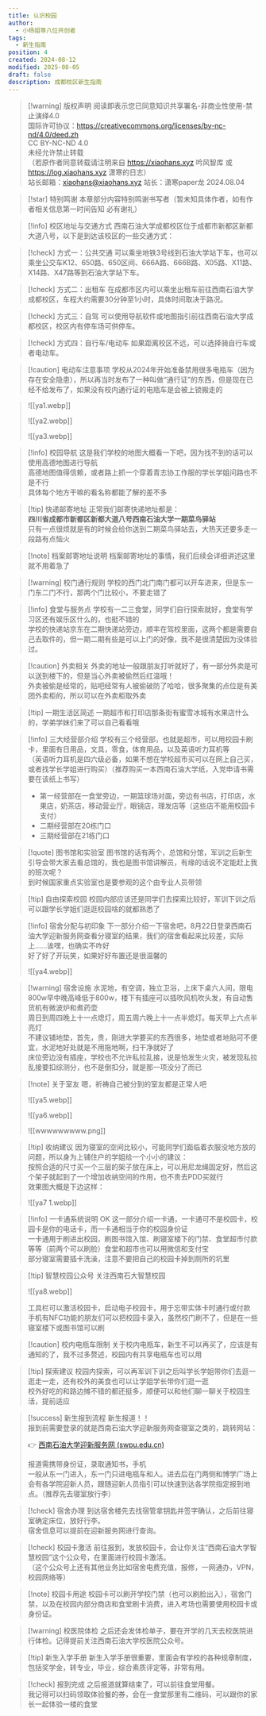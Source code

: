 ```yaml
---
title: 认识校园
author:
  - 小杨姐等八位共创者
tags:
  - 新生指南
position: 4
created: 2024-08-12
modified: 2025-08-05
draft: false
description: 成都校区新生指南
---
```



> [!warning] 版权声明
> 阅读即表示您已同意知识共享署名-非商业性使用-禁止演绎4.0  
> 国际许可协议：https://creativecommons.org/licenses/by-nc-nd/4.0/deed.zh  
> CC BY-NC-ND 4.0  
> 未经允许禁止转载  
> （若原作者同意转载请注明来自 https://xiaohans.xyz 吟风智库 或 https://log.xiaohans.xyz 潇寒的日志）  
>站长邮箱：xiaohans@xiaohans.xyz
>站长：潇寒paper龙
> 2024.08.04

> [!star] 特别鸣谢
> 本章部分内容特别鸣谢书写者（暂未知具体作者，如有作者相关信息第一时间告知 必有谢礼）

> [!info] 校区地址与交通方式
> 西南石油大学成都校区位于成都市新都区新都大道八号，以下是到达该校区的一些交通方式：

> [!check] 方式一：公共交通
> 可以乘坐地铁3号线到石油大学站下车，也可以乘坐公交车K12、650路、650区间、666A路、666B路、X05路、X11路、X14路、X47路等到石油大学站下车。

> [!check] 方式二：出租车
> 在成都市区内可以乘坐出租车前往西南石油大学成都校区，车程大约需要30分钟至1小时，具体时间取决于路况。

> [!check] 方式三：自驾
> 可以使用导航软件或地图指引前往西南石油大学成都校区，校区内有停车场可供停车。

> [!check] 方式四：自行车/电动车
> 如果距离校区不远，可以选择骑自行车或者电动车。

> [!caution] 电动车注意事项
> 学校从2024年开始准备禁用很多电瓶车（因为存在安全隐患），所以再当时发布了一种叫做“通行证”的东西，但是现在已经不给发布了，如果没有校内通行证的电瓶车是会被上锁搬走的

>![[ya1.webp]]
>
>![[ya2.webp]]
>
>![[ya3.webp]]
>

> [!info] 校园导航
> 这是我们学校的地图大概看一下吧，因为找不到的话可以使用高德地图进行导航  
> 高德地图值得信赖，或者路上抓一个穿着青志协工作服的学长学姐问路也不是不行  
> 具体每个地方干嘛的看名称都能了解的差不多

> [!tip] 快递邮寄地址
> 正常我们邮寄快递地址都是：  
> **四川省成都市新都区新都大道八号西南石油大学一期菜鸟驿站**  
> 只有一点很烦就是有的时候会给你送到二期菜鸟驿站去，大热天还要多走一段路有点恼火

> [!note] 档案邮寄地址说明
> 档案邮寄地址的事情，我们后续会详细讲述这里就不用着急了

> [!warning] 校门通行规则
> 学校的西门北门南门都可以开车进来，但是东一门东二门不行，那两个门比较小，不要走错了

> [!info] 食堂与服务点
> 学校有一二三食堂，同学们自行探索就好，食堂有学习区还有娱乐区什么的，也挺不错的  
> 学校的快递站京东在二期快递站旁边，顺丰在驾校里面，这两个都是需要自己去取件的，但一期二期有些是可以上门的好像，我不是很清楚因为没体验过。

> [!caution] 外卖相关
> 外卖的地址一般跟朋友打听就好了，有一部分外卖是可以送到楼下的，但是当心外卖被偷然后红温哦！  
> 外卖被偷是经常的，贴吧经常有人被偷破防了哈哈，很多聚集的点位是有美团外卖柜的，所以可以在外卖柜取外卖

> [!tip] 一期生活区简述
> 一期超市和打印店那条街有蜜雪冰城有水果店什么的，学弟学妹们来了可以自己看看哦


> [!info] 三大经营部介绍
> 学校有三个经营部，也就是超市，可以用校园卡刷卡，里面有日用品，文具，零食，体育用品，以及英语听力耳机等  
> （英语听力耳机是四六级必备，如果不想在学校超市买可以在网上自己买，或者找学长学姐进行购买）（推荐购买一本西南石油大学纸，入党申请书需要在该纸上书写）  
> - 第一经营部在一食堂旁边，一期篮球场对面，旁边有书店，打印店，水果店，奶茶店，移动营业厅，眼镜店，理发店等（这些店不能用校园卡支付）  
> - 二期经营部在20栋门口  
> - 三期经营部在21栋门口


> [!quote] 图书馆和实验室
> 图书馆的话有两个，总馆和分馆，军训之后新生引导会带大家去看总馆的，我也是图书馆讲解员，有缘的话说不定能赶上我的班次呢？  
> 到时候国家重点实验室也是要参观的这个由专业人员带领

> [!tip] 自由探索校园
> 校园内部应该还是同学们去探索比较好，军训下训之后可以跟学长学姐们逛逛校园啥的就都熟悉了

> [!info] 宿舍分配与初印象
> 下一部分介绍一下宿舍吧，8月22日登录西南石油大学迎新服务网查看分寝室的结果，我们的宿舍看起来比较差，实际上……诶嘿，也确实不咋好  
> 好了好了开玩笑，如果好好布置还是很温馨的
> 
> ![[ya4.webp]]
> 

> [!warning] 宿舍设施
> 水泥地，有空调，独立卫浴，上床下桌六人间，限电800w早中晚高峰低于800w，楼下有插座可以插吹风机吹头发，有自动售货机有微波炉和煮药壶  
> 周日到周四晚上十一点熄灯，周五周六晚上十一点半熄灯。每天早上六点半亮灯  
> 不建议铺地垫，首先，贵，刚进大学要买的东西很多，地垫或者地贴可不便宜，水泥地好处就是不用拖地啊，扫干净就好了  
> 床位旁边没有插座，学校也不允许私拉乱接，说是怕发生火灾，被发现私拉乱接要扣综测分，也不是倒扣分，就是那一项没分了而已

> [!note] 关于室友
> 嗯，祈祷自己被分到的室友都是正常人吧
> 
> ![[ya5.webp]]
> 
> ![[ya6.webp]]
> 
> ![[wwwwwwwww.png]]



> [!tip] 收纳建议
> 因为寝室的空间比较小，可能同学们面临着衣服没地方放的问题，所以身为上铺住户的学姐给一个小小的建议：  
> 按照合适的尺寸买一个三层的架子放在床上，可以用尼龙绳固定好，然后这个架子就起到了一个增加收纳空间的作用，也不贵去PDD买就行  
> 效果图大概是下边这样：
> 
> ![[ya7 1.webp]]

> [!info] 一卡通系统说明
> OK 这一部分介绍一卡通，一卡通可不是校园卡，校园卡是你的电话卡，而一卡通相当于你的校园身份证  
> 一卡通用于刷进出校园，刷图书馆入馆、刷寝室楼下的门禁、食堂超市付款等等（前两个可以刷脸）食堂和超市也可以用微信和支付宝  
> 部分寝室需要插卡洗澡，注意不要把自己的校园卡掉到厕所的坑里


> [!tip] 智慧校园公众号
> 关注西南石大智慧校园  
> 
> ![[ya8.webp]]
> 
> 工具栏可以激活校园卡，启动电子校园卡，用于忘带实体卡时通行或付款  
> 手机有NFC功能的朋友们可以把校园卡录入，虽然校门刷不了，但是在一些寝室楼下或图书馆可以刷


> [!caution] 校内电瓶车限制
> 关于校内电瓶车，新生不可以再买了，应该是有通知的了，我不过多赘述，校园内有共享电瓶车也可以用


> [!tip] 探索建议
> 校园内探索，可以再军训下训之后叫学长学姐带你们去逛一逛走一走，还有校外的美食也可以让学姐学长带你们逛一逛  
> 校外好吃的和路边摊不错的都还挺多，顺便可以和他们聊一聊关于校园生活，提前适应


> [!success] 新生报到流程
> 新生报道！！  
> 报到前需要登录的就是西南石油大学迎新服务网查寝室之类的，跳转网站：  
> 
> 👉 [西南石油大学迎新服务网 (swpu.edu.cn)](https://www.swpu.edu.cn)  
> 
> 报道需携带身份证，录取通知书，手机  
> 一般从东一门进入，东一门只进电瓶车和人。进去后在门两侧和博学广场上会有各学院迎新人员，跟随迎新人员指引可以快速到达各学院指定报到地点。（推荐先去寝室放行李）


> [!check] 宿舍办理
> 到达宿舍楼先去找宿管拿钥匙并签字确认，之后前往寝室确定床位，放好行李。  
> 宿舍信息可以提前在迎新服务网进行查询。


> [!check] 校园卡激活
> 前往报到，发放校园卡，会让你关注“西南石油大学智慧校园”这个公众号，在里面进行校园卡激活。  
> （这个公众号上还有其他业务比如宿舍电费充值，报修，一网通办，VPN，校园网络等）


> [!note] 校园卡用途
> 校园卡可以刷开学校门禁（也可以刷脸出入），宿舍门禁，以及在校园内部分商店和食堂刷卡消费，进入考场也需要使用校园卡或身份证。


> [!warning] 校医院体检
> 之后还会发体检单子，要在开学的几天去校医院进行体检。记得提前关注西南石油大学校医院公众号。


> [!tip] 新生入学手册
> 新生入学手册很重要，里面会有学校的各种规章制度，包括奖学金，转专业，毕业，综合素质评定等，非常有用。


> [!check] 报到完成
> 之后报道就算结束了，可以前往食堂用餐。  
> 我记得可以扫码领取体验餐的券，会在一食堂那里有二维码，可以跟你的家长一起体验一楼的食堂
